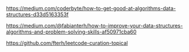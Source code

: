 https://medium.com/coderbyte/how-to-get-good-at-algorithms-data-structures-d33d5163353f

https://medium.com/@fabianterh/how-to-improve-your-data-structures-algorithms-and-problem-solving-skills-af50971cba60



https://github.com/fterh/leetcode-curation-topical